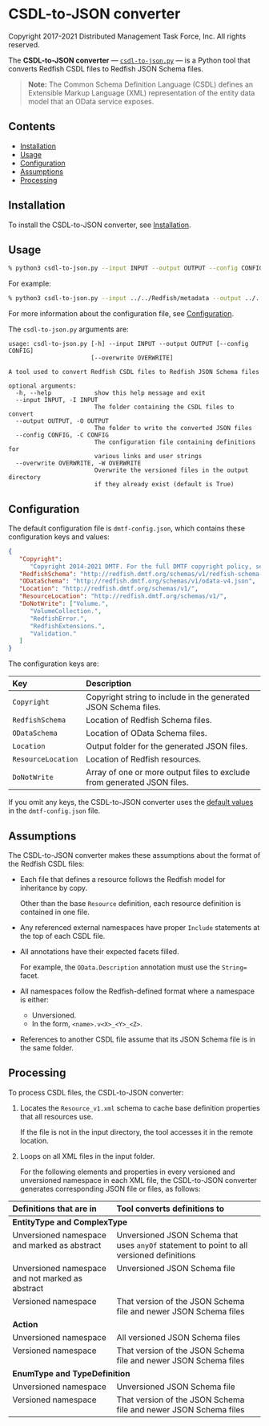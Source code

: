 # CSDL-to-JSON converter

Copyright 2017-2021 Distributed Management Task Force, Inc. All rights reserved.

The **CSDL-to-JSON converter** &mdash; [`csdl-to-json.py`](csdl-to-json.py) &mdash; is a Python tool that converts Redfish CSDL files to Redfish JSON Schema files.

> **Note:** The Common Schema Definition Language (CSDL) defines an Extensible Markup Language (XML) representation of the entity data model that an OData service exposes.

## Contents

* [Installation](#installation)
* [Usage](#usage)
* [Configuration](#configuration)
* [Assumptions](#assumptions)
* [Processing](#processing)

## Installation

To install the CSDL-to-JSON converter, see [Installation](https://github.com/DMTF/Redfish-Tools#installation "https://github.com/DMTF/Redfish-Tools#installation").

## Usage

```bash
% python3 csdl-to-json.py --input INPUT --output OUTPUT --config CONFIG
```

For example:

```bash
% python3 csdl-to-json.py --input ../../Redfish/metadata --output ../../Redfish/json-schema/ --config dmtf-config.json
```

For more information about the configuration file, see [Configuration](#configuration).

The `csdl-to-json.py` arguments are:

```text
usage: csdl-to-json.py [-h] --input INPUT --output OUTPUT [--config CONFIG]
                       [--overwrite OVERWRITE]

A tool used to convert Redfish CSDL files to Redfish JSON Schema files

optional arguments:
  -h, --help            show this help message and exit
  --input INPUT, -I INPUT
                        The folder containing the CSDL files to convert
  --output OUTPUT, -O OUTPUT
                        The folder to write the converted JSON files
  --config CONFIG, -C CONFIG
                        The configuration file containing definitions for
                        various links and user strings
  --overwrite OVERWRITE, -W OVERWRITE
                        Overwrite the versioned files in the output directory
                        if they already exist (default is True)
```

## Configuration

The default configuration file is `dmtf-config.json`, which contains these configuration keys and values:

<a id="default-values"></a>
```json
{
   "Copyright":
      "Copyright 2014-2021 DMTF. For the full DMTF copyright policy, see http://www.dmtf.org/about/policies/copyright",
   "RedfishSchema": "http://redfish.dmtf.org/schemas/v1/redfish-schema-v1.json",
   "ODataSchema": "http://redfish.dmtf.org/schemas/v1/odata-v4.json",
   "Location": "http://redfish.dmtf.org/schemas/v1/",
   "ResourceLocation": "http://redfish.dmtf.org/schemas/v1/",
   "DoNotWrite": ["Volume.",
      "VolumeCollection.",
      "RedfishError.",
      "RedfishExtensions.",
      "Validation."
   ]
}
```

The configuration keys are:

| Key              | Description                                                             | 
| :--------------- | :---------------------------------------------------------------------- |
| `Copyright`      | Copyright string to include in the generated JSON Schema files.         |
| `RedfishSchema`  | Location of Redfish Schema files.                                       |
| `ODataSchema`    | Location of OData Schema files.                                         |
| `Location`       | Output folder for the generated JSON files.                             |
| `ResourceLocation` | Location of Redfish resources.                                        |
| `DoNotWrite`     | Array of one or more output files to exclude from generated JSON files. |

If you omit any keys, the CSDL-to-JSON converter uses the [default values](#default-values) in the `dmtf-config.json` file.

## Assumptions

The CSDL-to-JSON converter makes these assumptions about the format of the Redfish CSDL files:

* Each file that defines a resource follows the Redfish model for inheritance by copy.

    Other than the base `Resource` definition, each resource definition is contained in one file.
* Any referenced external namespaces have proper `Include` statements at the top of each CSDL file.
* All annotations have their expected facets filled.

    For example, the `OData.Description` annotation must use the `String=` facet.
* All namespaces follow the Redfish-defined format where a namespace is either:

    * Unversioned.
    * In the form, `<name>.v<X>_<Y>_<Z>`.
* References to another CSDL file assume that its JSON Schema file is in the same folder.

## Processing

To process CSDL files, the CSDL-to-JSON converter:

1. Locates the `Resource_v1.xml` schema to cache base definition properties that all resources use.

    If the file is not in the input directory, the tool accesses it in the remote location.
1. Loops on all XML files in the input folder.

    For the following elements and properties in every versioned and unversioned namespace in each XML file, the CSDL-to-JSON converter generates corresponding JSON file or files, as follows:


<table>
  <thead>
    <tr>
      <th align="left" valign="top">Definitions that are in</th>
      <th align="left" valign="top">Tool converts definitions to</th>
    </tr>
  </thead>
  <tbody>
    <tr>
      <td align="left" valign="top" colspan="2"><b>EntityType&nbsp;and&nbsp;ComplexType</b></td>
    </tr>
    <tr>
      <td align="left" valign="top">Unversioned namespace and marked as abstract</td>
      <td align="left" valign="top">Unversioned JSON Schema that uses <code>anyOf</code> statement to point to all versioned definitions</td>
    </tr>
    <tr>
      <td align="left" valign="top">Unversioned namespace and not marked as abstract</td>
      <td align="left" valign="top">Unversioned JSON Schema file</td>
    </tr>
    <tr>
      <td align="left" valign="top">Versioned namespace</td>
      <td align="left" valign="top">That version of the JSON Schema file and newer JSON Schema files</td>
    </tr>
    <tr>
      <td align="left" valign="top" colspan="2"><b>Action</b></td>
    </tr>
    <tr>
      <td align="left" valign="top">Unversioned namespace</td>
      <td align="left" valign="top">All versioned JSON Schema files</td>
    </tr>
    <tr>
      <td align="left" valign="top">Versioned namespace</td>
      <td align="left" valign="top">That version of the JSON Schema file and newer JSON Schema files</td>
    </tr>
    <tr>
      <td align="left" valign="top" colspan="2"><b>EnumType and TypeDefinition</b></td>
    </tr>
    <tr>
      <td align="left" valign="top">Unversioned namespace</td>
      <td align="left" valign="top">Unversioned JSON Schema file</td>
    </tr>
    <tr>
      <td align="left" valign="top">Versioned namespace</td>
      <td align="left" valign="top">That version of the JSON Schema file and newer JSON Schema files</td>
    </tr>
  </tbody>
</table>

<!--     <table>
      <col width="40%">
      <col width="20%">
      <col width="40%">
      <thead>
        <tr>
          <th align="left" valign="top">For&nbsp;every</th>
          <th align="left" valign="top">In namespace of type</th>
          <th align="left" valign="top">Marked abstract</th>
          <th align="left" valign="top">Tool&nbsp;generates JSON file of type</th>
        </tr>
      </thead>
      <tbody>
        <tr>
          <td align="left" valign="top"><code>EntityType</code> element</td>
          <td align="left" valign="top">Versioned</td>
          <td align="left" valign="top">Yes</td>
          <td align="left" valign="top">Unversioned that uses <code>anyOf</code> statement to point to all JSON file versions</td>
        </tr>
        <tr>
          <td align="left" valign="top"><code>EntityType</code> element</td>
          <td align="left" valign="top">Unversioned</td>
          <td align="left" valign="top">No</td>
          <td align="left" valign="top">Unversioned</td>
        </tr>
        <tr>
          <td align="left" valign="top"><code>EntityType</code> element</td>
          <td align="left" valign="top" colspan="2">Versioned</td>
          <td align="left" valign="top">Current and newer versions</td>
        </tr>
        <tr>
          <td align="left" valign="top"><code>ComplexType</code> element</td>
          <td align="left" valign="top">Versioned</td>
          <td align="left" valign="top">Yes</td>
          <td align="left" valign="top">Unversioned that uses <code>anyOf</code> statement to point to all JSON file versions</td>
        </tr>
        <tr>
          <td align="left" valign="top"><code>ComplexType</code> element</td>
          <td align="left" valign="top">Unversioned</td>
          <td align="left" valign="top">No</td>
          <td align="left" valign="top">Unversioned</td>
        </tr>
        <tr>
          <td align="left" valign="top"><code>ComplexType</code> element</td>
          <td align="left" valign="top" colspan="2">Versioned </td>
          <td align="left" valign="top">Current and newer versions</td>
        </tr>
        <tr>
          <td align="left" valign="top"><code>Action</code> property</td>
          <td align="left" valign="top" colspan="2">Unversioned</td>
          <td align="left" valign="top">All versions</td>
        </tr>
        <tr>
          <td align="left" valign="top"><code>Action</code> property</td>
          <td align="left" valign="top" colspan="2">Versioned</td>
          <td align="left" valign="top">Current and newer versions</td>
        </tr>
        <tr>
          <td align="left" valign="top"><code>EnumType</code>&nbsp;element</td>
          <td align="left" valign="top" colspan="2">Unversioned</td>
          <td align="left" valign="top">Unversioned</td>
        </tr>
        <tr>
          <td align="left" valign="top"><code>EnumType</code>&nbsp;element</td>
          <td align="left" valign="top" colspan="2">Versioned</td>
          <td align="left" valign="top">Current and newer versions</td>
        </tr>
        <tr>
          <td align="left" valign="top"><code>TypeDefinition</code>&nbsp;element</td>
          <td align="left" valign="top" colspan="2">Unversioned</td>
          <td align="left" valign="top">Unversioned</td>
        </tr>
        <tr>
          <td align="left" valign="top"><code>TypeDefinition</code>&nbsp;element</td>
          <td align="left" valign="top" colspan="2">Versioned</td>
          <td align="left" valign="top">Current and newer versions</td>
        </tr>
      </tbody>
    </table> -->